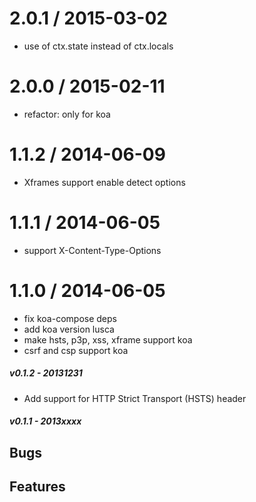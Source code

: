 
2.0.1 / 2015-03-02
==================

 * use of ctx.state instead of ctx.locals

2.0.0 / 2015-02-11
==================

 * refactor: only for koa

1.1.2 / 2014-06-09
==================

 * Xframes support enable detect options

1.1.1 / 2014-06-05
==================

 * support X-Content-Type-Options

1.1.0 / 2014-06-05
==================

 * fix koa-compose deps
 * add koa version lusca
 * make hsts, p3p, xss, xframe support koa
 * csrf and csp support koa

##### v0.1.2 - 20131231

* Add support for HTTP Strict Transport (HSTS) header

##### v0.1.1 - 2013xxxx
**Bugs**
-

**Features**
-
